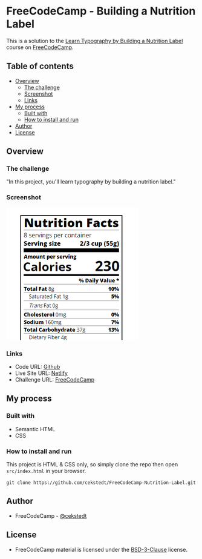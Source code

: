 # FreeCodeCamp - Building a Nutrition Label

This is a solution to the [Learn Typography by Building a Nutrition Label](https://www.freecodecamp.org/learn/2022/responsive-web-design/learn-typography-by-building-a-nutrition-label/) course on [FreeCodeCamp](https://www.freecodecamp.org/).

## Table of contents

- [Overview](#overview)
  - [The challenge](#the-challenge)
  - [Screenshot](#screenshot)
  - [Links](#links)
- [My process](#my-process)
  - [Built with](#built-with)
  - [How to install and run](#how-to-install-and-run)
- [Author](#author)
- [License](#license)

## Overview

### The challenge

"In this project, you'll learn typography by building a nutrition label."

### Screenshot

![Screenshot](./thumbnail.png)

### Links

- Code URL: [Github](https://github.com/cekstedt/FreeCodeCamp-Nutrition-Label)
- Live Site URL: [Netlify](https://majestic-sherbet-20ddcc.netlify.app/)
- Challenge URL: [FreeCodeCamp](https://www.freecodecamp.org/learn/2022/responsive-web-design/learn-typography-by-building-a-nutrition-label/)

## My process

### Built with

- Semantic HTML
- CSS

### How to install and run

This project is HTML & CSS only, so simply clone the repo then open `src/index.html` in your browser.

```
git clone https://github.com/cekstedt/FreeCodeCamp-Nutrition-Label.git
```

## Author

- FreeCodeCamp - [@cekstedt](https://www.freecodecamp.org/cekstedt)

## License

- FreeCodeCamp material is licensed under the [BSD-3-Clause](https://github.com/freeCodeCamp/freeCodeCamp/blob/main/LICENSE.md) license.
